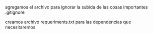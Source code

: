 agregamos el archivo para ignorar la subida de las cosas importantes .gitignore

creamos archivo requeriments.txt para las dependencias que necesitaremos 

